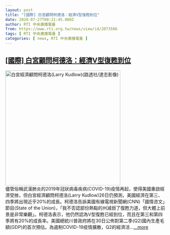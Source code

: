 ```yaml
---
layout: post
title: "[國際] 白宮顧問柯德洛：經濟V型復甦到位"
date: 2020-07-27T00:21:45.000Z
author: RTI 中央廣播電臺
from: https://www.rti.org.tw/news/view/id/2073586
tags: [ RTI 中央廣播電臺 ]
categories: [ news, RTI 中央廣播電臺 ]
---
```

<!--1595809305000-->
[[國際] 白宮顧問柯德洛：經濟V型復甦到位](https://www.rti.org.tw/news/view/id/2073586)
------

<div>
<img src="https://static.rti.org.tw/assets/thumbnails/2019/12/17/b9915fd55b529ad32dd751b565abd082.jpg" width="360" alt="白宮經濟顧問柯德洛(Larry Kudlow)(路透社/達志影像)" title="白宮經濟顧問柯德洛(Larry Kudlow)(路透社/達志影像)"><br>儘管俗稱武漢肺炎的2019年冠狀病毒疾病(COVID-19)疫情再起，使得美國重啟經濟受挫，但白宮經濟顧問柯德洛(Larry Kudlow)26日仍預測，美國經濟在第三、四季將出現近乎20%的成長。柯德洛告訴美國有線電視新聞網(CNN)「國情咨文」節目(State of the Union)，「我不否認部份熱點的州減弱了復甦力道，但大體上前景是非常樂觀」。柯德洛表示，他仍然認為V型復甦已經到位，而且在第三和第四季將有20%的成長率。美國總統川普政府將在30日公佈對第二季(Q2)國內生產毛額(GDP)的首次預估。為遏制COVID-19疫情擴散，Q2的經濟活...<a target="_blank" href="https://www.rti.org.tw/news/view/id/2073586">...more</a>
</div>
